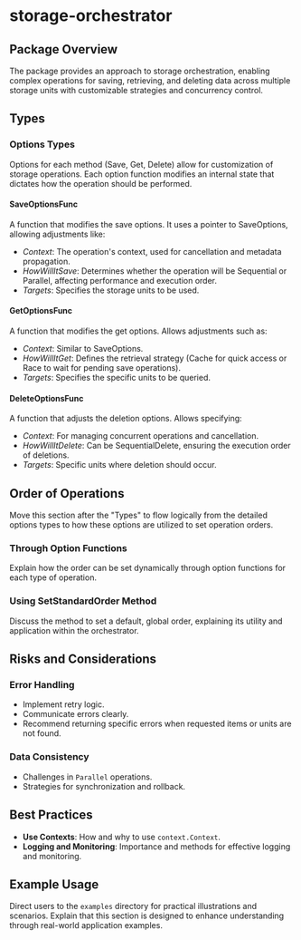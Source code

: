 # storage-orchestrator

## Package Overview

The package provides an approach to storage orchestration, enabling complex operations for saving, retrieving, and deleting data across multiple storage units with customizable strategies and concurrency control.

## Types

### Options Types

Options for each method (Save, Get, Delete) allow for customization of storage operations. Each option function modifies an internal state that dictates how the operation should be performed.

#### SaveOptionsFunc

A function that modifies the save options. It uses a pointer to SaveOptions, allowing adjustments like:

- *Context*: The operation's context, used for cancellation and metadata propagation.
- *HowWillItSave*: Determines whether the operation will be Sequential or Parallel, affecting performance and execution order.
- *Targets*: Specifies the storage units to be used.

#### GetOptionsFunc

A function that modifies the get options. Allows adjustments such as:

- *Context*: Similar to SaveOptions.
- *HowWillItGet*: Defines the retrieval strategy (Cache for quick access or Race to wait for pending save operations).
- *Targets*: Specifies the specific units to be queried.

#### DeleteOptionsFunc

A function that adjusts the deletion options. Allows specifying:

- *Context*: For managing concurrent operations and cancellation.
- *HowWillItDelete*: Can be SequentialDelete, ensuring the execution order of deletions.
- *Targets*: Specific units where deletion should occur.



## Order of Operations

Move this section after the "Types" to flow logically from the detailed options types to how these options are utilized to set operation orders.

### Through Option Functions

Explain how the order can be set dynamically through option functions for each type of operation.

### Using SetStandardOrder Method

Discuss the method to set a default, global order, explaining its utility and application within the orchestrator.

## Risks and Considerations

### Error Handling

- Implement retry logic.
- Communicate errors clearly.
- Recommend returning specific errors when requested items or units are not found.

### Data Consistency

- Challenges in `Parallel` operations.
- Strategies for synchronization and rollback.

## Best Practices

- **Use Contexts**: How and why to use `context.Context`.
- **Logging and Monitoring**: Importance and methods for effective logging and monitoring.

## Example Usage

Direct users to the `examples` directory for practical illustrations and scenarios. Explain that this section is designed to enhance understanding through real-world application examples.
